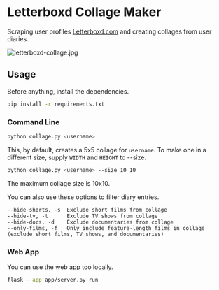 # Letterboxd Collage Maker

Scraping user profiles [Letterboxd.com](https://letterboxd.com) and creating collages from user diaries.

![letterboxd-collage.jpg](https://geraldsaberon.github.io/images/letterboxd-collage.jpg)

## Usage

Before anything, install the dependencies.
```bash
pip install -r requirements.txt
```
### Command Line
```bash
python collage.py <username>
```
This, by default, creates a 5x5 collage for ```username```. To make one in a different size, supply ```WIDTH``` and ```HEIGHT``` to --size.
```bash
python collage.py <username> --size 10 10
```
The maximum collage size is 10x10.

You can also use these options to filter diary entries.
```
--hide-shorts, -s  Exclude short films from collage
--hide-tv, -t      Exclude TV shows from collage
--hide-docs, -d    Exclude documentaries from collage
--only-films, -f   Only include feature-length films in collage (exclude short films, TV shows, and documentaries)
```

### Web App
You can use the web app too locally.

```bash
flask --app app/server.py run
```